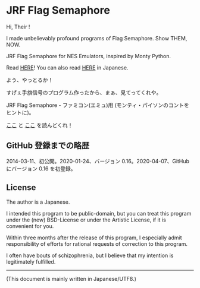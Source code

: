 # JRF Flag Semaphore

<!-- Time-stamp: "2020-04-07T07:08:05Z" -->

Hi, Their !

I made unbelievably profound programs of Flag Semaphore. Show THEM, NOW.

JRF Flag Semaphore for NES Emulators, inspired by Monty Python.

Read [HERE](http://jrf.cocolog-nifty.com/archive/nes_semaphore/jrf_semaphore.html)! You can also read [HERE](http://jrf.cocolog-nifty.com/software/2014/03/post-1.html) in Japanese.

よう、やっとるか！

すげぇ手旗信号のプログラム作ったから、まぁ、見てってくれや。

JRF Flag Semaphore - ファミコン(エミュ)用 (モンティ・パイソンのコントをヒントに)。

[ここ](http://jrf.cocolog-nifty.com/archive/nes_semaphore/jrf_semaphore.html) と [ここ](http://jrf.cocolog-nifty.com/software/2014/03/post-1.html) を読んどくれ！

## GitHub 登録までの略歴

2014-03-11、初公開。2020-01-24、バージョン 0.16。2020-04-07、GitHub にバージョン 0.16 を初登録。


## License

The author is a Japanese.

I intended this program to be public-domain, but you can treat this program under the (new) BSD-License or under the Artistic License, if it is convenient for you.

Within three months after the release of this program, I especially admit responsibility of efforts for rational requests of correction to this program.

I often have bouts of schizophrenia, but I believe that my intention is legitimately fulfilled.


----
(This document is mainly written in Japanese/UTF8.)
